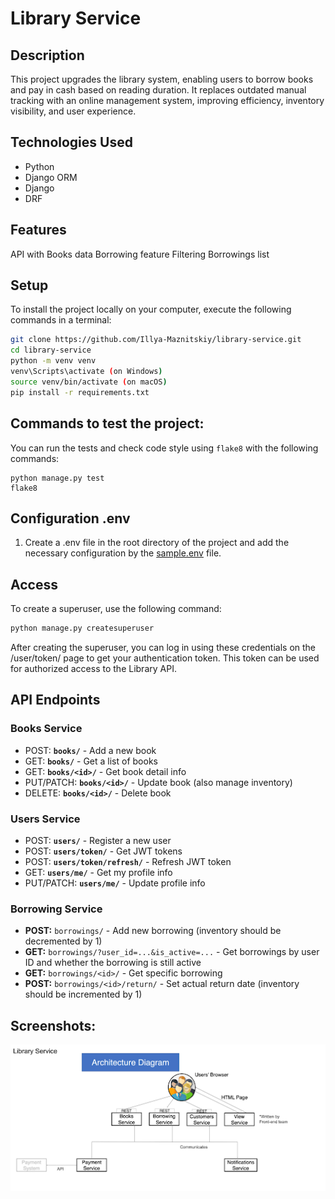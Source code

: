 # Library Service


## Description
This project upgrades the library system, enabling users to borrow books and pay in cash based on reading duration. It replaces outdated manual tracking with an online management system, improving efficiency, inventory visibility, and user experience.


## Technologies Used
- Python
- Django ORM
- Django
- DRF


## Features
API with Books data
Borrowing feature
Filtering Borrowings list


## Setup
To install the project locally on your computer, execute the following commands in a terminal:
```bash
git clone https://github.com/Illya-Maznitskiy/library-service.git
cd library-service
python -m venv venv
venv\Scripts\activate (on Windows)
source venv/bin/activate (on macOS)
pip install -r requirements.txt
```


## Commands to test the project:
You can run the tests and check code style using `flake8` with the following commands:

```
python manage.py test
flake8
```


## Configuration .env
1. Create a .env file in the root directory of the project and add the necessary configuration by the [sample.env](sample.env) file.


## Access
To create a superuser, use the following command:

```bash
python manage.py createsuperuser
```
After creating the superuser, you can log in using these credentials on the /user/token/ page to get your authentication token. This token can be used for authorized access to the Library API.


## API Endpoints
### Books Service
- POST: **`books/`**             - Add a new book
- GET: **`books/`**              - Get a list of books
- GET: **`books/<id>/`**         - Get book detail info 
- PUT/PATCH: **`books/<id>/`**   - Update book (also manage inventory)
- DELETE: **`books/<id>/`**      - Delete book

### Users Service
- POST: **`users/`**                          - Register a new user 
- POST: **`users/token/`**                   - Get JWT tokens 
- POST: **`users/token/refresh/`**           - Refresh JWT token 
- GET: **`users/me/`**                        - Get my profile info 
- PUT/PATCH: **`users/me/`**                  - Update profile info

### Borrowing Service
- **POST:** `borrowings/`                      - Add new borrowing (inventory should be decremented by 1)
- **GET:** `borrowings/?user_id=...&is_active=...`  - Get borrowings by user ID and whether the borrowing is still active
- **GET:** `borrowings/<id>/`                  - Get specific borrowing 
- **POST:** `borrowings/<id>/return/`         - Set actual return date (inventory should be incremented by 1)


## Screenshots:
![Library Structure](screenshots/library_structure.png)
